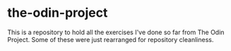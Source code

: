 # the-odin-project
This is a repository to hold all the exercises I've done so far from The Odin Project. Some of these were just rearranged for repository cleanliness.
